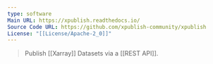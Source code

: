 ```yaml
---
type: software
Main URL: https://xpublish.readthedocs.io/
Source Code URL: https://github.com/xpublish-community/xpublish
License: "[[License/Apache-2_0]]"
---
```

> Publish [[Xarray]] Datasets via a [[REST API]].